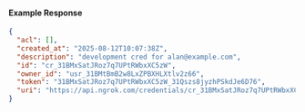 <!-- Code generated for API Clients. DO NOT EDIT. -->

#### Example Response

```json
{
  "acl": [],
  "created_at": "2025-08-12T10:07:38Z",
  "description": "development cred for alan@example.com",
  "id": "cr_31BMxSatJRoz7q7UPtRWbxXC5zW",
  "owner_id": "usr_31BMtBmB2w8LxZPBXHLXtlv2z66",
  "token": "31BMxSatJRoz7q7UPtRWbxXC5zW_31Qszs8jyzhPSkdJe6D76",
  "uri": "https://api.ngrok.com/credentials/cr_31BMxSatJRoz7q7UPtRWbxXC5zW"
}
```
